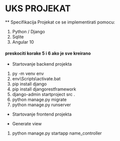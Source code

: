 # UKS PROJEKAT

** Specifikacija
Projekat ce se implementirati pomocu:
1. Python / Django
2. Sqlite
3. Angular 10

#### preskociti korake 5 i 6 ako je sve kreirano
* Startovanje backend projekta
1. py -m venv env
2. env\Scripts\activate.bat
3. pip install django
4. pip install djangorestframework
5. django-admin startproject src .
6. python manage.py migrate
7. python manage.py runserver

* Startovanje frontend projekta

* Generate view
1. python manage.py startapp name_controller